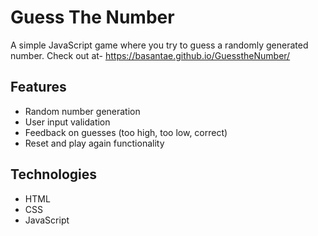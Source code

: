 # Guess The Number

A simple JavaScript game where you try to guess a randomly generated number.
Check out at- https://basantae.github.io/GuesstheNumber/

## Features

- Random number generation
- User input validation
- Feedback on guesses (too high, too low, correct)
- Reset and play again functionality


## Technologies

- HTML
- CSS
- JavaScript
